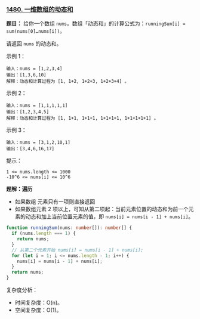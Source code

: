 ### [1480. 一维数组的动态和](https://leetcode-cn.com/problems/running-sum-of-1d-array/)

**题目：** 给你一个数组 `nums`。数组「动态和」的计算公式为：`runningSum[i] = sum(nums[0]…nums[i])`。

请返回 `nums` 的动态和。

示例 1：

```
输入：nums = [1,2,3,4]
输出：[1,3,6,10]
解释：动态和计算过程为 [1, 1+2, 1+2+3, 1+2+3+4] 。
```

示例 2：

```
输入：nums = [1,1,1,1,1]
输出：[1,2,3,4,5]
解释：动态和计算过程为 [1, 1+1, 1+1+1, 1+1+1+1, 1+1+1+1+1] 。
```

示例 3：

```
输入：nums = [3,1,2,10,1]
输出：[3,4,6,16,17]
```

提示：

```
1 <= nums.length <= 1000
-10^6 <= nums[i] <= 10^6
```

**题解：遍历**

- 如果数组 元素只有一项则直接返回
- 如果数组元素 2 项以上，可知从第二项起：当前元素位置的动态和为前一个元素的动态和加上当前位置元素的值，即 `nums[i] = nums[i - 1] + nums[i]`。

```ts
function runningSum(nums: number[]): number[] {
  if (nums.length === 1) {
    return nums;
  }
  // 从第二个元素开始 nums[i] = nums[i - 1] + nums[i];
  for (let i = 1; i <= nums.length - 1; i++) {
    nums[i] = nums[i - 1] + nums[i];
  }
  return nums;
}
```

复杂度分析：

- 时间复杂度：O(n)。
- 空间复杂度：O(1)。
